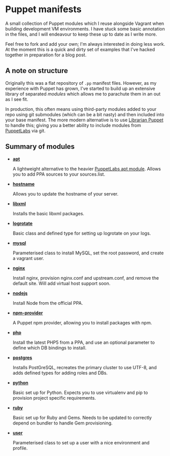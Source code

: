 Puppet manifests
================

A small collection of Puppet modules which I reuse alongside Vagrant when building development VM environments. I have stuck some basic annotation in the files, and I will endeavour to keep these up to date as I write more.

Feel free to fork and add your own; I'm always interested in doing less work. At the moment this is a quick and dirty set of examples that I've hacked together in preparation for a blog post.

A note on structure
-----

Originally this was a flat repository of `.pp` manifest files. However, as my experience with Puppet has grown, I've started to build up an extensive library of separated _modules_ which allows me to parachute them in an out as I see fit.

In production, this often means using third-party modules added to your repo using git submodules (which can be a bit nasty) and then included into your base manifest. The more modern alternative is to use [Librarian Puppet][1] to handle this; giving you a better ability to include modules from [PuppetLabs][2] via git.

Summary of modules
-----

*   [__apt__][4]

    A lightweight alternative to the heavier [PuppetLabs apt module][3]. Allows you to add PPA sources to your sources.list.

*   [__hostname__][5]

    Allows you to update the hostname of your server.

*   [__libxml__][6]

    Installs the basic libxml packages.

*   [__logrotate__][7]

    Basic class and defined type for setting up logrotate on your logs.

*   [__mysql__][8]

    Parameterised class to install MySQL, set the root password, and create a vagrant user.

*   [__nginx__][9]

    Install nginx, provision nginx.conf and upstream.conf, and remove the default site. Will add virtual host support soon.

*   [__nodejs__][10]

    Install Node from the official PPA.

*   [__npm-provider__][11]

    A Puppet npm provider, allowing you to install packages with npm.

*   [__php__][12]

    Install the latest PHP5 from a PPA, and use an optional parameter to define which DB bindings to install.

*   [__postgres__][13]

    Installs PostGreSQL, recreates the primary cluster to use UTF-8, and adds defined types for adding roles and DBs.

*   [__python__][14]

    Basic set up for Python. Expects you to use virtualenv and pip to provision project specific requirements.

*   [__ruby__][15]

    Basic set up for Ruby and Gems. Needs to be updated to correctly depend on bundler to handle Gem provisioning.

*   [__user__][16]

    Parameterised class to set up a user with a nice environment and profile.

[1]: https://github.com/rodjek/librarian-puppet
[2]: https://github.com/puppetlabs
[3]: https://github.com/puppetlabs/puppetlabs-apt
[4]: modules/apt/manifests/init.pp
[5]: modules/hostname/manifests/init.pp
[6]: modules/libxml/manifests/init.pp
[7]: modules/logrotate/manifests/init.pp
[8]: modules/mysql/manifests/init.pp
[9]: modules/nginx/manifests/init.pp
[10]: modules/nodejs/manifests/init.pp
[11]: modules/npm-provider/lib/puppet/provider/package/npm.rb
[12]: modules/php/manifests/init.pp
[13]: modules/postgres/manifests/init.pp
[14]: modules/python/manifests/init.pp
[15]: modules/ruby/manifests/init.pp
[16]: modules/user/manifests/init.pp